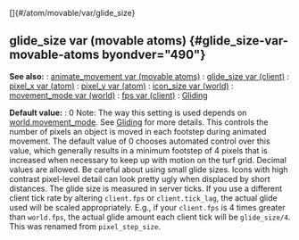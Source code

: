 []{#/atom/movable/var/glide_size}
  ## glide_size var (movable atoms) {#glide_size-var-movable-atoms byondver="490"}
  **See also:**
  :   [animate_movement var (movable
      atoms)](ref/atom/movable/var/animate_movement)
  :   [glide_size var (client)](ref/client/var/glide_size)
  :   [pixel_x var (atom)](ref/atom/var/pixel_x)
  :   [pixel_y var (atom)](ref/atom/var/pixel_y)
  :   [icon_size var (world)](ref/world/var/icon_size)
  :   [movement_mode var (world)](ref/world/var/movement_mode)
  :   [fps var (client)](ref/client/var/fps)
  :   [Gliding](ref/%7Bnotes%7D/gliding)
  <!-- -->
  **Default value:**
  :   0
  Note: The way this setting is used depends on
  [world.movement_mode](ref/world/var/movement_mode). See
  [Gliding](ref/%7Bnotes%7D/gliding) for more details.
  This controls the number of pixels an object is moved in each footstep
  during animated movement. The default value of 0 chooses automated
  control over this value, which generally results in a minimum footstep
  of 4 pixels that is increased when necessary to keep up with motion on
  the turf grid.
  Decimal values are allowed.
  Be careful about using small glide sizes. Icons with high contrast
  pixel-level detail can look pretty ugly when displaced by short
  distances.
  The glide size is measured in server ticks. If you use a different
  client tick rate by altering `client.fps` or `client.tick_lag`, the
  actual glide used will be scaled appropriately. E.g., if your
  `client.fps` is 4 times greater than `world.fps`, the actual glide
  amount each client tick will be `glide_size/4`.
  This was renamed from `pixel_step_size`.